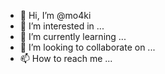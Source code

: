 - 👋 Hi, I’m @mo4ki
- 👀 I’m interested in ...
- 🌱 I’m currently learning ...
- 💞️ I’m looking to collaborate on ...
- 📫 How to reach me ...

<!---
mo4ki/mo4ki is a ✨ special ✨ repository because its `README.md` (this file) appears on your GitHub profile.
You can click the Preview link to take a look at your changes.
--->
